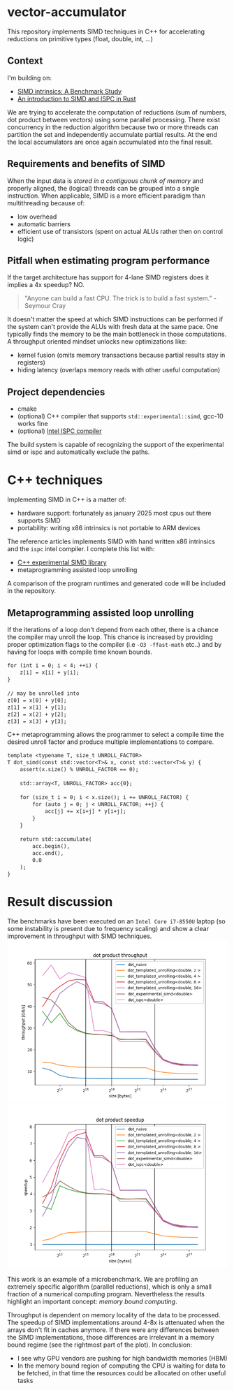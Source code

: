 # vector-accumulator
This repository implements SIMD techniques in C++ for accelerating reductions on primitive types (float, double, int, ...)


## Context
I'm building on:
  * [SIMD intrinsics: A Benchmark Study](https://ishuah.com/2021/12/19/a-benchmark-study-simd-intrinsics/)
  * [An introduction to SIMD and ISPC in Rust](https://state.smerity.com/smerity/state/01E8RNH7HRRJT2A63NSX3N6SP1)

We are trying to accelerate the computation of reductions (sum of numbers, dot product between vectors) using some parallel processing. There exist concurrency in the reduction algorithm because two or more threads can partition the set and independently accumulate partial results. At the end the local accumulators are once again accumulated into the final result.


## Requirements and benefits of SIMD
When the input data is *stored in a contiguous chunk of memory* and properly aligned, the (logical) threads can be grouped into a single instruction. When applicable, SIMD is a more efficient paradigm than multithreading because of:
  * low overhead
  * automatic barriers
  * efficient use of transistors (spent on actual ALUs rather then on control logic)


## Pitfall when estimating program performance
If the target architecture has support for 4-lane SIMD registers does it implies a 4x speedup? NO.
>"Anyone can build a fast CPU. The trick is to build a fast system." - Seymour Cray

It doesn't matter the speed at which SIMD instructions can be performed if the system can't provide the ALUs with fresh data at the same pace. One typically finds the memory to be the main bottleneck in those computations. A throughput oriented mindset unlocks new optimizations like:
  * kernel fusion (omits memory transactions because partial results stay in registers)
  * hiding latency (overlaps memory reads with other useful computation)


## Project dependencies
  * cmake
  * (optional) C++ compiler that supports `std::experimental::simd`, gcc-10 works fine
  * (optional) [Intel ISPC compiler](https://github.com/ispc/ispc)

The build system is capable of recognizing the support of the experimental simd or ispc and automatically exclude the paths.


# C++ techniques
Implementing SIMD in C++ is a matter of:
  * hardware support: fortunately as january 2025 most cpus out there supports SIMD
  * portability: writing x86 intrinsics is not portable to ARM devices

The reference articles implements SIMD with hand written x86 intrinsics and the `ispc` intel compiler. I complete this list with:
  * [C++ experimental SIMD library](https://en.cppreference.com/w/cpp/experimental/simd)
  * metaprogramming assisted loop unrolling

A comparison of the program runtimes and generated code will be included in the repository.


## Metaprogramming assisted loop unrolling
If the iterations of a loop don't depend from each other, there is a chance the compiler may unroll the loop. This chance is increased by providing proper optimization flags to the compiler (i.e `-O3 -ffast-math` etc..) and by having for loops with compile time known bounds.

```(c)
for (int i = 0; i < 4; ++i) {
    z[i] = x[i] + y[i];
}

// may be unrolled into
z[0] = x[0] + y[0];
z[1] = x[1] + y[1];
z[2] = x[2] + y[2];
z[3] = x[3] + y[3];
```

C++ metaprogramming allows the programmer to select a compile time the desired unroll factor and produce multiple implementations to compare.

```(c++)
template <typename T, size_t UNROLL_FACTOR>
T dot_simd(const std::vector<T>& x, const std::vector<T>& y) {
    assert(x.size() % UNROLL_FACTOR == 0);

	std::array<T, UNROLL_FACTOR> acc{0};

	for (size_t i = 0; i < x.size(); i += UNROLL_FACTOR) {
		for (auto j = 0; j < UNROLL_FACTOR; ++j) {
			acc[j] += x[i+j] * y[i+j];
		}
	}

	return std::accumulate(
		acc.begin(),
		acc.end(),
		0.0
	);
}
```

# Result discussion
The benchmarks have been executed on an `Intel Core i7-8550U` laptop (so some instability is present due to frequency scaling) and show a clear improvement in throughput with SIMD techniques.
![plot](./img/intel-i7-dot-throughput.png)
![plot](./img/intel-i7-dot-speedup.png)

This work is an example of a microbenchmark. We are profiling an extremely specific algorithm (parallel reductions), which is only a small fraction of a numerical computing program. Nevertheless the results highlight an important concept: *memory bound computing*.

Throughput is dependent on memory locality of the data to be processed. The speedup of SIMD implementations around 4-8x is attenuated when the arrays don't fit in caches anymore. If there were any differences between the SIMD implementations, those differences are irrelevant in a memory bound regime (see the rightmost part of the plot). In conclusion:
  * I see why GPU vendors are pushing for high bandwidth memories (HBM)
  * In the memory bound region of computing the CPU is waiting for data to be fetched, in that time the resources could be allocated on other useful tasks
